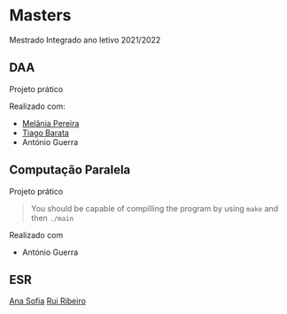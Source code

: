 # Masters
Mestrado Integrado ano letivo 2021/2022

## DAA
Projeto prático

Realizado com:
* [Melânia Pereira](https://github.com/melpereira7)
* [Tiago Barata](https://github.com/tiagomqbarata)
* António Guerra

## Computação Paralela
Projeto prático
> You should be capable of compilling the program by using `make` and then `./main`

Realizado com 
* António Guerra



## ESR

[Ana Sofia](https://github.com/anasofiagif)
[Rui Ribeiro](https://github.com/ruiasribeiro)
